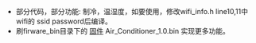 
* 部分代码，部分功能: 制冷，温湿度，如要使用，修改wifi_info.h line10,11中wifi的 ssid password后编译。
* 刷firware_bin目录下的 [固件](/main/firware_bin) Air_Conditioner_1.0.bin 实现更多功能。

